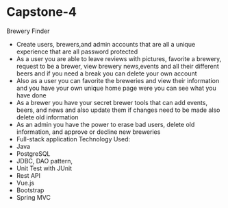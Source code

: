 # Capstone-4

Brewery Finder
* Create users, brewers,and admin accounts that are all a unique experience that are all password protected
* As a user you are able to leave reviews with pictures, favorite a brewery, request to be a brewer, view brewery news,events and all their different beers and if you need a break you can delete your own account
* Also as a user you can favorite the breweries and view their information and you have your own unique home page were you can see what you have done 
* As a brewer you have your secret brewer tools that can add events, beers, and news and also update them if changes need to be made also delete old information
* As an admin you have the power to erase bad users, delete old information, and approve or decline new breweries 
* Full-stack application
Technology Used:
* Java
* PostgreSQL
* JDBC, DAO pattern, 
* Unit Test with JUnit 
* Rest API
* Vue.js
* Bootstrap
* Spring MVC